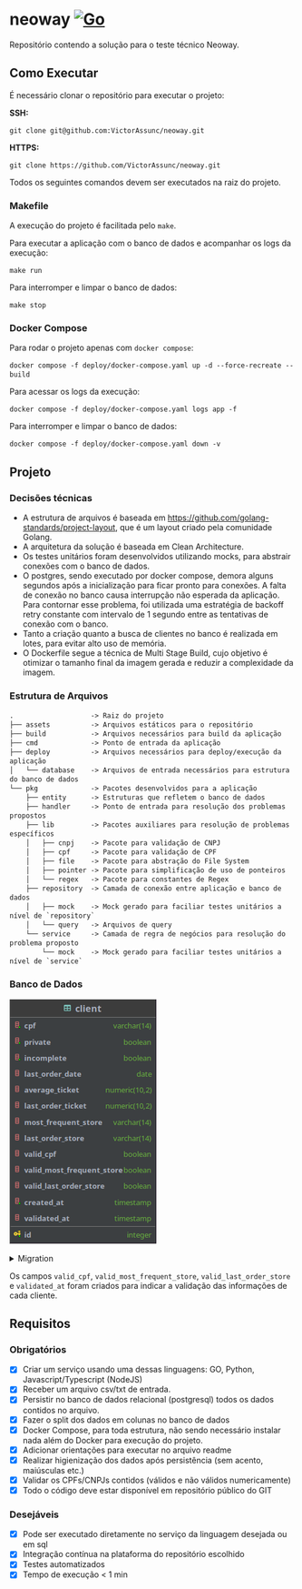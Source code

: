 # neoway [![Go](https://github.com/VictorAssunc/neoway/actions/workflows/go.yml/badge.svg)](https://github.com/VictorAssunc/neoway/actions/workflows/go.yml)

Repositório contendo a solução para o teste técnico Neoway.

## Como Executar

É necessário clonar o repositório para executar o projeto:

**SSH:**
```shell
git clone git@github.com:VictorAssunc/neoway.git
```
**HTTPS:**
```shell
git clone https://github.com/VictorAssunc/neoway.git
```

Todos os seguintes comandos devem ser executados na raiz do projeto.

### Makefile

A execução do projeto é facilitada pelo `make`.

Para executar a aplicação com o banco de dados e acompanhar os logs da execução:
```shell
make run
```

Para interromper e limpar o banco de dados:
```shell
make stop
```

### Docker Compose

Para rodar o projeto apenas com `docker compose`:
```shell
docker compose -f deploy/docker-compose.yaml up -d --force-recreate --build
```

Para acessar os logs da execução:
```shell
docker compose -f deploy/docker-compose.yaml logs app -f
```

Para interromper e limpar o banco de dados:
```shell
docker compose -f deploy/docker-compose.yaml down -v
```

## Projeto

### Decisões técnicas

- A estrutura de arquivos é baseada em https://github.com/golang-standards/project-layout, que é um layout criado pela comunidade Golang.
- A arquitetura da solução é baseada em Clean Architecture.
- Os testes unitários foram desenvolvidos utilizando mocks, para abstrair conexões com o banco de dados.
- O postgres, sendo executado por docker compose, demora alguns segundos após a inicialização para ficar pronto para conexões. A falta de conexão no banco causa
interrupção não esperada da aplicação. Para contornar esse problema, foi utilizada uma estratégia de backoff retry constante com intervalo de 1 segundo entre as 
tentativas de conexão com o banco.
- Tanto a criação quanto a busca de clientes no banco é realizada em lotes, para evitar alto uso de memória.
- O Dockerfile segue a técnica de Multi Stage Build, cujo objetivo é otimizar o tamanho final da imagem gerada e reduzir a complexidade da imagem.

### Estrutura de Arquivos

```
.                   -> Raiz do projeto
├── assets          -> Arquivos estáticos para o repositório
├── build           -> Arquivos necessários para build da aplicação
├── cmd             -> Ponto de entrada da aplicação
├── deploy          -> Arquivos necessários para deploy/execução da aplicação
│   └── database    -> Arquivos de entrada necessários para estrutura do banco de dados
└── pkg             -> Pacotes desenvolvidos para a aplicação
    ├── entity      -> Estruturas que refletem o banco de dados
    ├── handler     -> Ponto de entrada para resolução dos problemas propostos
    ├── lib         -> Pacotes auxiliares para resolução de problemas específicos
    │   ├── cnpj    -> Pacote para validação de CNPJ
    │   ├── cpf     -> Pacote para validação de CPF
    │   ├── file    -> Pacote para abstração do File System
    │   ├── pointer -> Pacote para simplificação de uso de ponteiros
    │   └── regex   -> Pacote para constantes de Regex
    ├── repository  -> Camada de conexão entre aplicação e banco de dados
    │   ├── mock    -> Mock gerado para faciliar testes unitários a nível de `repository`
    │   └── query   -> Arquivos de query
    └── service     -> Camada de regra de negócios para resolução do problema proposto
        └── mock    -> Mock gerado para faciliar testes unitários a nível de `service`
```

### Banco de Dados

![database.png](assets/database.png)
<details>
<summary>Migration</summary>

```sql
CREATE SCHEMA IF NOT EXISTS neoway;

CREATE TABLE IF NOT EXISTS neoway.client (
    id                        SERIAL      NOT NULL PRIMARY KEY,
    cpf                       VARCHAR(14) NOT NULL,
    private                   BOOLEAN     NOT NULL DEFAULT false,
    incomplete                BOOLEAN     NOT NULL DEFAULT false,
    last_order_date           DATE,
    average_ticket            DECIMAL(10,2),
    last_order_ticket         DECIMAL(10,2),
    most_frequent_store       VARCHAR(14),
    last_order_store          VARCHAR(14),
    valid_cpf                 BOOLEAN,
    valid_most_frequent_store BOOLEAN,
    valid_last_order_store    BOOLEAN,
    created_at                TIMESTAMP   NOT NULL DEFAULT CURRENT_TIMESTAMP,
    validated_at              TIMESTAMP
);
```

</details>

Os campos `valid_cpf`, `valid_most_frequent_store`, `valid_last_order_store` e `validated_at` foram criados para indicar a validação das informações de cada cliente.

## Requisitos

### Obrigatórios

- [X] Criar um serviço usando uma dessas linguagens: GO, Python, Javascript/Typescript (NodeJS)
- [X] Receber um arquivo csv/txt de entrada.
- [X] Persistir no banco de dados relacional (postgresql) todos os dados contidos no arquivo.
- [X] Fazer o split dos dados em colunas no banco de dados
- [X] Docker Compose, para toda estrutura, não sendo necessário instalar nada além do Docker para execução do projeto.
- [X] Adicionar orientações para executar no arquivo readme
- [X] Realizar higienização dos dados após persistência (sem acento, maiúsculas etc.)
- [X] Validar os CPFs/CNPJs contidos (válidos e não válidos numericamente)
- [X] Todo o código deve estar disponível em repositório público do GIT

### Desejáveis

- [X] Pode ser executado diretamente no serviço da linguagem desejada ou em sql
- [X] Integração contínua na plataforma do repositório escolhido
- [X] Testes automatizados
- [X] Tempo de execução < 1 min
